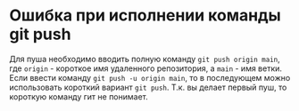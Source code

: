 # Ошибка при исполнении команды git push

Для пуша необходимо вводить полную команду `git push origin main`, где `origin` - короткое имя удаленного репозитория, а `main` - имя ветки.
Если ввести команду `git push -u origin main`, то в последующем можно использовать короткий вариант `git push`.
Т.к. вы делает первый пуш, то короткую команду гит не понимает.
